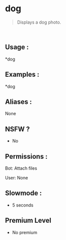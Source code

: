 # dog

> Displays a dog photo.

<br>

## Usage :

*dog

## Examples :

*dog

## Aliases :

None

## NSFW ?

- No

## Permissions :

Bot: Attach files
<br>

User: None

## Slowmode :

- 5 seconds

## Premium Level

- No premium